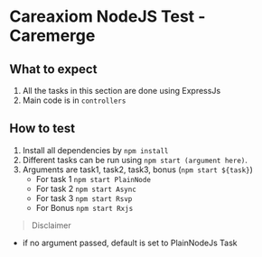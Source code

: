 # Careaxiom NodeJS Test - Caremerge

## What to expect

1. All the tasks in this section are done using ExpressJs
2. Main code is in `controllers`

## How to test

1. Install all dependencies by `npm install`
2. Different tasks can be run using `npm start (argument here)`.
3. Arguments are task1, task2, task3, bonus (`npm start ${task}`)
   - For task 1 `npm start PlainNode`
   - For task 2 `npm start Async`
   - For task 3 `npm start Rsvp`
   - For Bonus `npm start Rxjs`

> Disclaimer

- if no argument passed, default is set to PlainNodeJs Task
